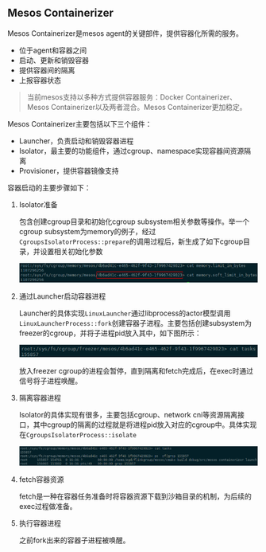 ## Mesos Containerizer 

Mesos Containerizer是mesos agent的关键部件，提供容器化所需的服务。

* 位于agent和容器之间
* 启动、更新和销毁容器
* 提供容器间的隔离
* 上报容器状态

> 当前mesos支持以多种方式提供容器服务：Docker Containerizer、Mesos Containerizer以及两者混合。Mesos Containerizer更加稳定。

Mesos Containerizer主要包括以下三个组件：

* Launcher，负责启动和销毁容器进程
* Isolator，最主要的功能组件，通过cgroup、namespace实现容器间资源隔离
* Provisioner，提供容器镜像支持

容器启动的主要步骤如下：

1. Isolator准备

   包含创建cgroup目录和初始化cgroup subsystem相关参数等操作。举一个cgroup subsystem为memory的例子，经过`CgroupsIsolatorProcess::prepare`的调用过程后，新生成了如下cgroup目录，并设置相关初始化参数

   ![](pictures/mesos_cgroup_mem.PNG)

2. 通过Launcher启动容器进程

   Launcher的具体实现`LinuxLauncher`通过libprocess的actor模型调用`LinuxLauncherProcess::fork`创建容器子进程。主要包括创建subsystem为freezer的cgroup，并将子进程pid放入其中，如下图所示：

   ![](pictures/mesos_cgroup_freezer.PNG)

   放入freezer cgroup的进程会暂停，直到隔离和fetch完成后，在exec时通过信号将子进程唤醒。

3. 隔离容器进程

   Isolator的具体实现有很多，主要包括cgroup、network cni等资源隔离接口，其中cgroup的隔离的过程就是将进程pid放入对应的cgroup中。具体实现在`CgroupsIsolatorProcess::isolate`

   ![](pictures/mesos_cgroup_mem_isolate.PNG)

4. fetch容器资源

   fetch是一种在容器任务准备时将容器资源下载到沙箱目录的机制，为后续的exec过程做准备。

5. 执行容器进程

   之前fork出来的容器子进程被唤醒。

   ​